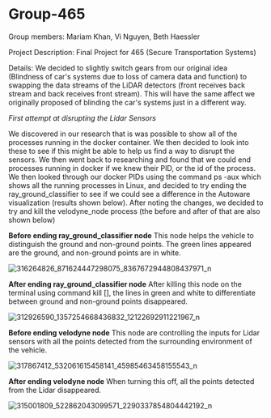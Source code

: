 # Group-465
Group members: Mariam Khan, Vi Nguyen, Beth Haessler

Project Description: Final Project for 465 (Secure Transportation Systems)

Details: We decided to slightly switch gears from our original idea (Blindness of car's systems due to loss of camera data and function) to swapping the data streams of the LiDAR detectors (front receives back stream and back receives front stream). This will have the same affect we originally proposed of blinding the car's systems just in a different way. 

*First attempt at disrupting the Lidar Sensors*

  We discovered in our research that is was possible to show all of the processes running in the docker container. We then decided to look into these to see if this might be able to help us find a way to disrupt the sensors. We then went back to researching and found that we could end processes running in docker if we knew their PID, or the id of the process. 
  We then looked through our docker PIDs using the command ps -aux which shows all the running processes in Linux, and decided to try ending the ray_ground_classifier to see if we could see a difference in the Autoware visualization (results shown below). After noting the changes, we decided to try and kill the velodyne_node process (the before and after of that are also shown below) 
   
   **Before ending ray_ground_classifier node**
   This node helps the vehicle to distinguish the ground and non-ground points. The green lines appeared are the ground, and non-ground points are in white. 
   
  ![316264826_871624447298075_8367672944808437971_n](https://user-images.githubusercontent.com/119695872/205739005-180cfb42-fbfe-4dc8-9fec-f97e54244ba8.png)

   **After ending ray_ground_classifier node**
   After killing this node on the terminal using command kill [], the lines in green and white to differentiate between ground and non-ground points disappeared.
   
   ![312926590_1357254668436832_12122692911221967_n](https://user-images.githubusercontent.com/119695872/205738820-dbdfa401-6df6-4155-a967-907286611e42.png)


   
   **Before ending velodyne node**
   This node are controlling the inputs for Lidar sensors with all the points detected from the surrounding environment of the vehicle.
   
   ![317867412_532061615458141_45985463458155543_n](https://user-images.githubusercontent.com/119695872/205739053-b3201f9a-4803-4320-b28c-607742ed5cea.png)

   **After ending velodyne node**
   When turning this off, all the points detected from the Lidar disappeared.
   
   ![315001809_522862043099571_2290337854804442192_n](https://user-images.githubusercontent.com/119695872/205738674-5e57fdb5-d230-4e2e-9d34-abd927bc0fbc.png)

